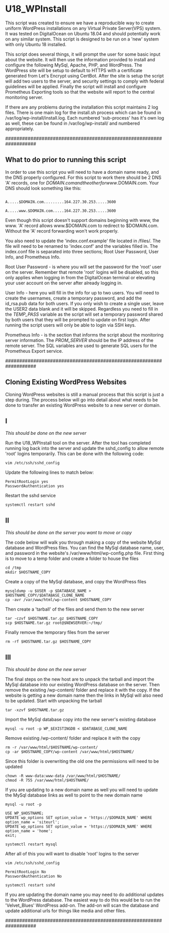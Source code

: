 # U18_WPInstall


This script was created to ensure we have a reproducible way to create uniform
WordPress installations on any Virtual Private Server(VPS) system. It was tested
on DigitalOcean on Ubuntu 18.04 and should potentially work on any similar system.
This script is designed to be run on a 'new' system with only Ubuntu 18 installed.

This script does several things, it will prompt the user for some basic input
about the website. It will then use the information provided to install and
configure the following MySql, Apache, PHP, and WordPress. The WordPress site will
be setup to default to HTTPS with a certificate generated from Let's Encrypt using
CertBot. After the site is setup the script will add two users to the server, and
security settings to comply with federal guidelines will be applied. Finally the
script will install and configure Prometheus Exporting tools so that the website
will report to the central monitoring server.

If there are any problems during the installation this script maintains 2 log
files. There is one main log for the install.sh process which can be found in
/var/log/wp-install/install.log. Each numbered 'sub-process' has it's own log
as well, these can be found in /var/log/wp-install/ and numbered appropriately.

###################################################################


## What to do prior to running this script

In order to use this script you will need to have a domain name ready, and the DNS
properly configured. For this script to work there should be 2 DNS 'A' records,
one for $DOMAIN.com and the other for www.$DOMAIN.com. Your DNS should look
something like this:
```

A.....$DOMAIN.com.........164.227.30.253.....3600

A.....www.$DOMAIN.com.....164.227.30.253.....3600
```

Even though this script doesn't support domains beginning with www, the www. 'A'
record allows www.$DOMAIN.com to redirect to $DOMAIN.com. Without the 'A' record
forwarding won't work properly.

You also need to update the 'index.conf.example' file located in /files/. The file
will need to be renamed to 'index.conf' and the variables filled in. The index.conf
file is separated into three sections; Root User Password, User Info, and Prometheus
Info.

Root User Password - is where you will set the password for the 'root' user on the
server. Remember that remote 'root' logins will be disabled, so this only applies
when logging in from the DigitalOcean terminal or elevating your user account on
the server after already logging in.

User Info - here you will fill in the info for up to two users. You will need to
create the usernames, create a temporary password, and add the id_rsa.pub data for
both users. If you only wish to create a single user, leave the USER2 data blank
and it will be skipped. Regardless you need to fill in the *TEMP_PASS* variable as
the script will set a temporary password shared by both users that they will be
prompted to update on first login. After running the script users will only be
able to login via SSH keys.

Prometheus Info - is the section that informs the script about the monitoring
server information. The *PROM_SERVER* should be the IP address of the remote server.
The SQL variables are used to generate SQL users for the Prometheus Export service.

###################################################################


## Cloning Existing WordPress Websites

Cloning WordPress websites is still a manual process that this script is just a
step during. The process below will go into detail about what needs to be done
to transfer an existing WordPress website to a new server or domain.

## I
  *This should be done on the new server*

Run the U18_WPInstall tool on the server. After the tool has completed running
log back into the server and update the sshd_config to allow remote 'root' logins
temporarily. This can be done with the following code:
```
vim /etc/ssh/sshd_config
```
Update the following lines to match below:
```
PermitRootLogin yes
PasswordAuthentication yes
```
Restart the sshd service
```
systemctl restart sshd
```

## II
  *This should be done on the server you want to move or copy*

The code below will walk you through making a copy of the website MySql database
and WordPress files. You can find the MySql database name, user, and password in
the website's /var/www/html/wp-config.php file. First thing is to move to a temp
folder and create a folder to house the files
```
cd /tmp
mkdir $HOSTNAME_COPY
```
Create a copy of the MySql database, and copy the WordPress files
```
mysqldump -u $USER -p $DATABASE_NAME > $HOSTNAME_COPY/$DATABASE_CLONE_NAME
cp -avr /var/www/html/wp-content $HOSTNAME_COPY
```
Then create a 'tarball' of the files and send them to the new server
```
tar -czvf $HOSTNAME.tar.gz $HOSTNAME_COPY
scp $HOSTNAME.tar.gz root@$NEWSERVER:~/tmp/
```
Finally remove the temporary files from the server
```
rm -rf $HOSTNAME.tar.gz $HOSTNAME_COPY
```

## III
  *This should be done on the new server*

The final steps on the new host are to unpack the tarball and import the MySql
database into our existing WordPress database on the server. Then remove the
existing /wp-content/ folder and replace it with the copy. If the website is
getting a new domain name then the links in MySql will also need to be updated.
Start with unpacking the tarball
```
tar -xzvf $HOSTNAME.tar.gz
```
Import the MySql database copy into the new server's existing database
```
mysql -u root -p WP_$EXISTINGDB < $DATABASE_CLONE_NAME
```
Remove existing /wp-content/ folder and replace it with the copy
```
rm -r /var/www/html/$HOSTNAME/wp-content/
cp -ar $HOSTNAME_COPY/wp-content /var/www/html/$HOSTNAME/
```
Since this folder is overwriting the old one the permissions will need to be updated
```
chown -R www-data:www-data /var/www/html/$HOSTNAME/
chmod -R 755 /var/www/html/$HOSTNAME/
```
If you are updating to a new domain name as well you will need to update the
MySql database links as well to point to the new domain name
```
mysql -u root -p

USE WP_$HOSTNAME;
UPDATE wp_options SET option_value = 'https://$DOMAIN_NAME' WHERE option_name = 'siteurl';
UPDATE wp_options SET option_value = 'https://$DOMAIN_NAME' WHERE option_name = 'home';
exit;

systemctl restart mysql
```
After all of this you will want to disable 'root' logins to the server
```
vim /etc/ssh/sshd_config

PermitRootLogin No
PasswordAuthentication No

systemctl restart sshd
```
If you are updating the domain name you may need to do additional updates to the 
WordPress database. The easiest way to do this would be to run the 'Velvet_Blues'
WordPress add-on. The add-on will scan the database and update additional urls for
things like media and other files.

###################################################################
